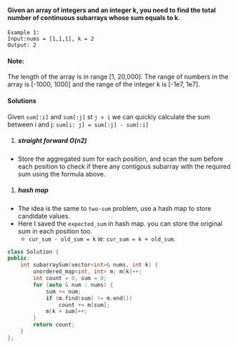 #### Given an array of integers and an integer k, you need to find the total number of continuous subarrays whose sum equals to k.

```
Example 1:
Input:nums = [1,1,1], k = 2
Output: 2
```

#### Note:
The length of the array is in range [1, 20,000].
The range of numbers in the array is [-1000, 1000] and the range of the integer k is [-1e7, 1e7].


#### Solutions

Given `sum[:i]` and `sum[:j]` st `j > i` we can quickly calculate the sum between i and j: `sum[i: j] = sum[:j] - sum[:i]`

1. ##### straight forward O(n2)

- Store the aggregated sum for each position, and scan the sum before each position to check if there any contigous subarray with the required sum using the formula above.

1. ##### hash map

- The idea is the same to `two-sum` problem, use a hash map to store candidate values.
- Here I saved the `expected_sum` in hash map. you can store the original sum in each position too.
    - `cur_sum - old_sum = k` ie: `cur_sum = k + old_sum`.

```c++
class Solution {
public:
    int subarraySum(vector<int>& nums, int k) {
        unordered_map<int, int> m; m[k]++;
        int count = 0, sum = 0;
        for (auto & num : nums) {
            sum += num;
            if (m.find(sum) != m.end())
                count += m[sum];
            m[k + sum]++;
        }
        return count;
    }
};
```

